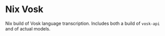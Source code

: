 # Nix Vosk

Nix build of Vosk language transcription. Includes both a build of `vosk-api` and of actual models.

